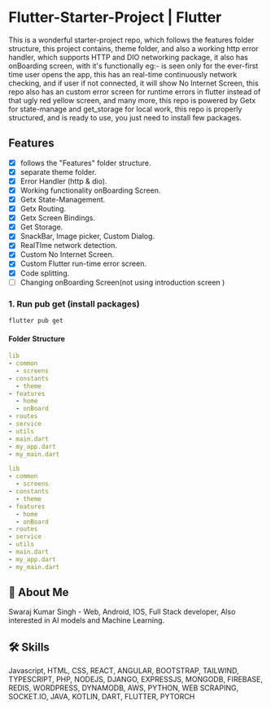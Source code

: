 # Flutter-Starter-Project | Flutter
This is a wonderful starter-project repo, which follows the features folder structure, this project contains, theme folder, and also a working http error handler, which supports HTTP and DIO networking package, it also has onBoarding screen, with it's functionally eg:- is seen only for the ever-first time user opens the app, this has an real-time continuously network checking, and if user if not connected, it will show No Internet Screen, this repo also has an custom error screen for runtime errors in flutter instead of that ugly red yellow screen, and many more, this repo is powered by Getx for state-manage and get_storage for local work, this repo is properly structured, and is ready to use, you just need to install few packages.

## Features
- [x] follows the "Features" folder structure.
- [x] separate theme folder.
- [x] Error Handler (http & dio).
- [x] Working functionality onBoarding Screen.
- [x] Getx State-Management.
- [x] Getx Routing.
- [x] Getx Screen Bindings.
- [x] Get Storage.
- [x] SnackBar, Image picker, Custom Dialog.
- [x] RealTIme network detection.
- [x] Custom No Internet Screen.
- [x] Custom Flutter run-time error screen.
- [x] Code splitting.
- [ ] Changing onBoarding Screen(not using introduction screen )

### 1. Run pub get (install packages)

```
flutter pub get
```

#### Folder Structure

```yaml
lib
- common
  - screens
- constants
  - theme
- features
  - home
  - onBoard
- routes
- service
- utils
- main.dart
- my_app.dart
- my_main.dart
```

```yaml
lib
- common
  - screens
- constants
  - theme
- features
  - home
  - onBoard
- routes
- service
- utils
- main.dart
- my_app.dart
- my_main.dart
```

## 🚀 About Me

Swaraj Kumar Singh - Web, Android, IOS, Full Stack developer, Also interested in AI models and Machine Learning.


## 🛠 Skills
Javascript, HTML, CSS, REACT, ANGULAR, BOOTSTRAP, TAILWIND, TYPESCRIPT, PHP, NODEJS, DJANGO, EXPRESSJS, MONGODB, FIREBASE, REDIS, WORDPRESS, DYNAMODB, AWS, PYTHON, WEB SCRAPING, SOCKET.IO, JAVA, KOTLIN, DART, FLUTTER, PYTORCH

